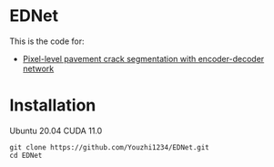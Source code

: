 # EDNet
This is the code for:
 - [Pixel-level pavement crack segmentation with encoder-decoder network](https://www.sciencedirect.com/science/article/abs/pii/S0263224121008538)
# Installation
Ubuntu 20.04
CUDA 11.0
   ```Shell
   git clone https://github.com/Youzhi1234/EDNet.git
   cd EDNet
   ```
